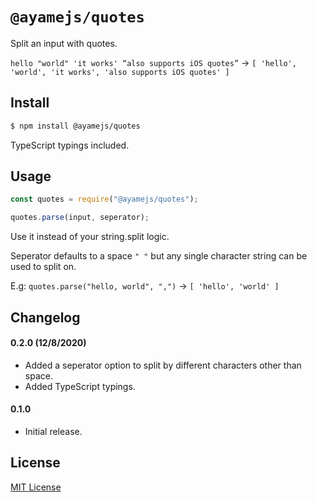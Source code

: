 # `@ayamejs/quotes`
Split an input with quotes.

`hello "world" 'it works' “also supports iOS quotes”` -> `[ 'hello', 'world', 'it works', 'also supports iOS quotes' ]`

## Install
```sh
$ npm install @ayamejs/quotes
```
TypeScript typings included.

## Usage
```js
const quotes = require("@ayamejs/quotes");

quotes.parse(input, seperator);
```
Use it instead of your string.split logic.

Seperator defaults to a space `" "` but any single character string can be used to split on.

E.g: `quotes.parse("hello, world", ",")` -> `[ 'hello', 'world' ]`

## Changelog

#### 0.2.0 (12/8/2020)
- Added a seperator option to split by different characters other than space.
- Added TypeScript typings.

#### 0.1.0
- Initial release.

## License
[MIT License](LICENSE)
